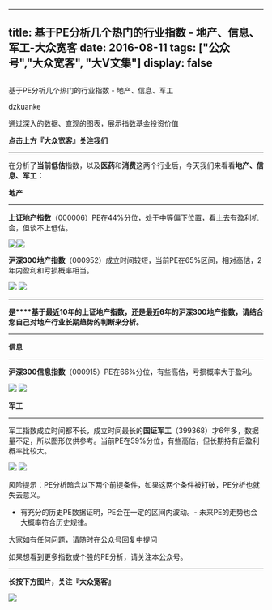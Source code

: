 
---
title:   基于PE分析几个热门的行业指数 - 地产、信息、军工-大众宽客
date: 2016-08-11
tags: ["公众号","大众宽客", "大V文集"]
display: false
---


## 



基于PE分析几个热门的行业指数 - 地产、信息、军工




dzkuanke




通过深入的数据、直观的图表，展示指数基金投资价值


**点击上方『大众宽客』关注我们**

****

在分析了**当前低估**指数，以及**医药**和**消费**这两个行业后，今天我们来看看**地产、信息、军工：**



**地产**

****

**上证地产指数**（000006）PE在44%分位，处于中等偏下位置，看上去有盈利机会，但谈不上低估。

<img data-s="300,640" data-type="png" src="http://mmbiz.qpic.cn/mmbiz/PKw3FQPmhIjUBQOorm7zadKuvjMc2ldsur2oPpNYTL39ubAGDqyXoXmLk2MJZAOTibFD3CZLCk9Uj2wWCfAOZGQ/0?wx_fmt=png" data-ratio="0.7396449704142012" data-w="507"/><img data-s="300,640" data-type="png" src="http://mmbiz.qpic.cn/mmbiz/PKw3FQPmhIjUBQOorm7zadKuvjMc2ldsbQwblib5CsBuwRvD3TwaLXPPYga0RKLjQicBa0NvKSmC9rTho3GZCjoA/0?wx_fmt=png" data-ratio="0.5773381294964028" data-w=""/>



**<strong style="white-space: pre-wrap;">沪深300地产指数**</strong>（000952）成立时间较短，当前PE在65%区间，相对高估，2年内盈利和亏损概率相当。



<img data-s="300,640" data-type="png" src="http://mmbiz.qpic.cn/mmbiz/PKw3FQPmhIjUBQOorm7zadKuvjMc2ldsFI5Jx9bVKuXZXGZNgyCHahnEOQS99sMhiaAZ6HxrLwZ4JIzFUSjkDyQ/0?wx_fmt=png" style="" data-ratio="0.7225433526011561" data-w="519"/>

<img data-s="300,640" data-type="png" src="http://mmbiz.qpic.cn/mmbiz/PKw3FQPmhIjUBQOorm7zadKuvjMc2ldsPHF51ibYhia0V2Lb0PmsH9rzMCjgicTNb8USUhNibvzx1mOJ8eT3z6X5zg/0?wx_fmt=png" style="" data-ratio="0.5809352517985612" data-w=""/>

****

**是****基于最近10年的上证地产指数，还是最近6年的沪深300地产指数，请结合您自己对地产行业长期趋势的判断来分析。**

****



**信息**

****

**沪深300信息指数**（000915）PE在66%分位，有些高估，亏损概率大于盈利。



<img data-s="300,640" data-type="png" src="http://mmbiz.qpic.cn/mmbiz/PKw3FQPmhIjUBQOorm7zadKuvjMc2lds1gqC4BU5BCWV6mxsj7Is80ntCFoC0UbVTQWnN0e8yHGJ5Pw3YZQ8pg/0?wx_fmt=png" style="" data-ratio="0.7225433526011561" data-w="519"/>

<img data-s="300,640" data-type="png" src="http://mmbiz.qpic.cn/mmbiz/PKw3FQPmhIjUBQOorm7zadKuvjMc2ldsfTRXIr6cQKmhjIflcO3MPO4iaOZiblIxDmgEwBnEXWdG53R0lRpxXhGQ/0?wx_fmt=png" style="" data-ratio="0.5863309352517986" data-w=""/>



**军工**

****

军工指数成立时间都不长，成立时间最长的**国证军工**（399368）才6年多，数据量不足，所以图形仅供参考。当前PE在59%分位，有些高估，但长期持有后盈利概率比较大。

<img data-s="300,640" data-type="png" src="http://mmbiz.qpic.cn/mmbiz/PKw3FQPmhIjUBQOorm7zadKuvjMc2ldsopJK9BvO71ldhfUfIoJK7LLVibLQ8ic0Y1wHhlGHSJUoauYhx0WaYQfA/0?wx_fmt=png" style="" data-ratio="0.7416173570019724" data-w="507"/>

<img data-s="300,640" data-type="png" src="http://mmbiz.qpic.cn/mmbiz/PKw3FQPmhIjUBQOorm7zadKuvjMc2ldsD8R33GpvtYsxhtXZaOsw50bz8ukbu5PicQnhwdCtnaCWibyeMO4Y3bFQ/0?wx_fmt=png" style="" data-ratio="0.5773381294964028" data-w=""/>







风险提示：PE分析暗含以下两个前提条件，如果这两个条件被打破，PE分析也就失去意义。
- 有充分的历史PE数据证明，PE会在一定的区间内波动。- 未来PE的走势也会大概率符合历史规律。






大家如有任何问题，请随时在公众号回复中提问

如果想看到更多指数或个股的PE分析，请关注本公众号。

****

**长按下方图片，关注『大众宽客』**

<img data-s="300,640" data-type="png" data-ratio="1" data-w="129" width="auto" width="auto" src="http://mmbiz.qpic.cn/mmbiz/PKw3FQPmhIjpOw70YiaHYQTPb4TKoqns9M2zxiaLBv1cUZiaEHqVweTjuaW7lzQUemHLxv6k8MpLq8r6cvFhqmDfg/640?wx_fmt=png" style="box-sizing: border-box !important; word-wrap: break-word !important; width: auto !important; visibility: visible !important;"/>








